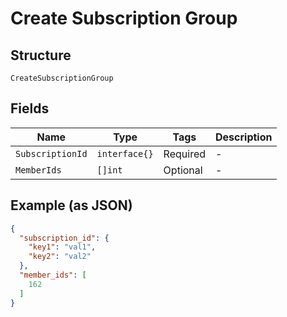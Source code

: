 
# Create Subscription Group

## Structure

`CreateSubscriptionGroup`

## Fields

| Name | Type | Tags | Description |
|  --- | --- | --- | --- |
| `SubscriptionId` | `interface{}` | Required | - |
| `MemberIds` | `[]int` | Optional | - |

## Example (as JSON)

```json
{
  "subscription_id": {
    "key1": "val1",
    "key2": "val2"
  },
  "member_ids": [
    162
  ]
}
```

